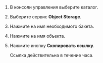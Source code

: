 1. В консоли управления выберите каталог.
1. Выберите сервис **Object Storage**.
1. Нажмите на имя необходимого бакета.
1. Нажмите на имя объекта.
1. Нажмите кнопку **Скопировать ссылку**.

    Ссылка действительна в течение часа.
